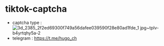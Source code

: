 # tiktok-captcha
- captcha type : ![3d_2385_2f2ed69300f749a56dafee039590f28e80ad1fde_1 jpg~tplv-b4yrtqhy5a-2](https://github.com/hugo-stars/tiktok-captcha/assets/172190665/a0020f55-a5ce-46e0-b645-d3007edb23d3)
- telegram : https://t.me/hugo_ch
